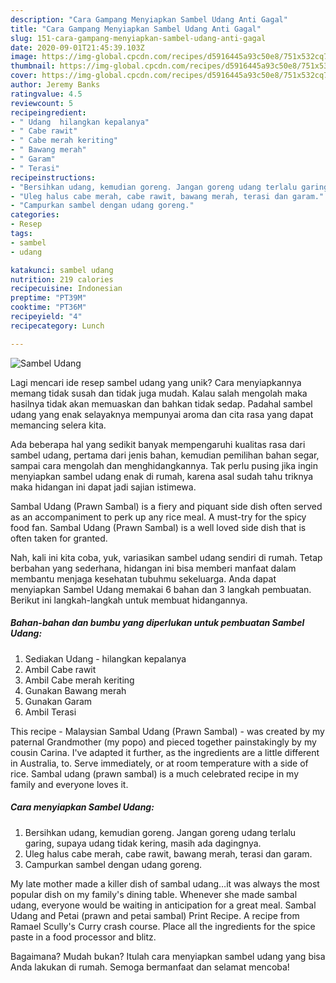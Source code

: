 ```yaml
---
description: "Cara Gampang Menyiapkan Sambel Udang Anti Gagal"
title: "Cara Gampang Menyiapkan Sambel Udang Anti Gagal"
slug: 151-cara-gampang-menyiapkan-sambel-udang-anti-gagal
date: 2020-09-01T21:45:39.103Z
image: https://img-global.cpcdn.com/recipes/d5916445a93c50e8/751x532cq70/sambel-udang-foto-resep-utama.jpg
thumbnail: https://img-global.cpcdn.com/recipes/d5916445a93c50e8/751x532cq70/sambel-udang-foto-resep-utama.jpg
cover: https://img-global.cpcdn.com/recipes/d5916445a93c50e8/751x532cq70/sambel-udang-foto-resep-utama.jpg
author: Jeremy Banks
ratingvalue: 4.5
reviewcount: 5
recipeingredient:
- " Udang  hilangkan kepalanya"
- " Cabe rawit"
- " Cabe merah keriting"
- " Bawang merah"
- " Garam"
- " Terasi"
recipeinstructions:
- "Bersihkan udang, kemudian goreng. Jangan goreng udang terlalu garing, supaya udang tidak kering, masih ada dagingnya."
- "Uleg halus cabe merah, cabe rawit, bawang merah, terasi dan garam."
- "Campurkan sambel dengan udang goreng."
categories:
- Resep
tags:
- sambel
- udang

katakunci: sambel udang 
nutrition: 219 calories
recipecuisine: Indonesian
preptime: "PT39M"
cooktime: "PT36M"
recipeyield: "4"
recipecategory: Lunch

---
```



![Sambel Udang](https://img-global.cpcdn.com/recipes/d5916445a93c50e8/751x532cq70/sambel-udang-foto-resep-utama.jpg)

Lagi mencari ide resep sambel udang yang unik? Cara menyiapkannya memang tidak susah dan tidak juga mudah. Kalau salah mengolah maka hasilnya tidak akan memuaskan dan bahkan tidak sedap. Padahal sambel udang yang enak selayaknya mempunyai aroma dan cita rasa yang dapat memancing selera kita.

Ada beberapa hal yang sedikit banyak mempengaruhi kualitas rasa dari sambel udang, pertama dari jenis bahan, kemudian pemilihan bahan segar, sampai cara mengolah dan menghidangkannya. Tak perlu pusing jika ingin menyiapkan sambel udang enak di rumah, karena asal sudah tahu triknya maka hidangan ini dapat jadi sajian istimewa.

Sambal Udang (Prawn Sambal) is a fiery and piquant side dish often served as an accompaniment to perk up any rice meal. A must-try for the spicy food fan. Sambal Udang (Prawn Sambal) is a well loved side dish that is often taken for granted.


Nah, kali ini kita coba, yuk, variasikan sambel udang sendiri di rumah. Tetap berbahan yang sederhana, hidangan ini bisa memberi manfaat dalam membantu menjaga kesehatan tubuhmu sekeluarga. Anda dapat menyiapkan Sambel Udang memakai 6 bahan dan 3 langkah pembuatan. Berikut ini langkah-langkah untuk membuat hidangannya.

<!--inarticleads1-->

##### Bahan-bahan dan bumbu yang diperlukan untuk pembuatan Sambel Udang:

1. Sediakan  Udang - hilangkan kepalanya
1. Ambil  Cabe rawit
1. Ambil  Cabe merah keriting
1. Gunakan  Bawang merah
1. Gunakan  Garam
1. Ambil  Terasi


This recipe - Malaysian Sambal Udang (Prawn Sambal) - was created by my paternal Grandmother (my popo) and pieced together painstakingly by my cousin Carina. I&#39;ve adapted it further, as the ingredients are a little different in Australia, to. Serve immediately, or at room temperature with a side of rice. Sambal udang (prawn sambal) is a much celebrated recipe in my family and everyone loves it. 

<!--inarticleads2-->

##### Cara menyiapkan Sambel Udang:

1. Bersihkan udang, kemudian goreng. Jangan goreng udang terlalu garing, supaya udang tidak kering, masih ada dagingnya.
1. Uleg halus cabe merah, cabe rawit, bawang merah, terasi dan garam.
1. Campurkan sambel dengan udang goreng.


My late mother made a killer dish of sambal udang…it was always the most popular dish on my family&#39;s dining table. Whenever she made sambal udang, everyone would be waiting in anticipation for a great meal. Sambal Udang and Petai (prawn and petai sambal) Print Recipe. A recipe from Ramael Scully&#39;s Curry crash course. Place all the ingredients for the spice paste in a food processor and blitz. 

Bagaimana? Mudah bukan? Itulah cara menyiapkan sambel udang yang bisa Anda lakukan di rumah. Semoga bermanfaat dan selamat mencoba!

